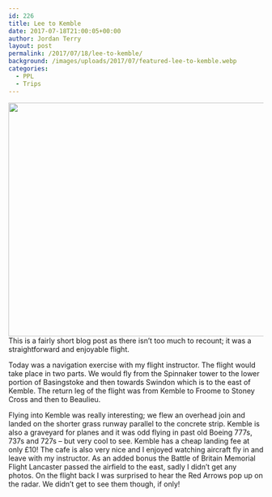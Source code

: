 ```yaml
---
id: 226
title: Lee to Kemble
date: 2017-07-18T21:00:05+00:00
author: Jordan Terry
layout: post
permalink: /2017/07/18/lee-to-kemble/
background: /images/uploads/2017/07/featured-lee-to-kemble.webp
categories:
  - PPL
  - Trips
---
```

<img loading="lazy" src="{{ site.baseurl }}/images/uploads/2017/07/featured-lee-to-kemble-1024x461.webp" alt="" width="1024" height="461" class="alignnone size-large wp-image-227" srcset="{{ site.baseurl }}/images/uploads/2017/07/featured-lee-to-kemble-1024x461.webp 1024w, {{ site.baseurl }}/images/uploads/2017/07/featured-lee-to-kemble-300x135.webp 300w, {{ site.baseurl }}/images/uploads/2017/07/featured-lee-to-kemble-768x346.webp 768w, {{ site.baseurl }}/images/uploads/2017/07/featured-lee-to-kemble.webp 2000w" sizes="(max-width: 1024px) 100vw, 1024px" />
This is a fairly short blog post as there isn’t too much to recount; it was a straightforward and enjoyable flight.

Today was a navigation exercise with my flight instructor. The flight would take place in two parts. We would fly from the Spinnaker tower to the lower portion of Basingstoke and then towards Swindon which is to the east of Kemble. The return leg of the flight was from Kemble to Froome to Stoney Cross and then to Beaulieu.

Flying into Kemble was really interesting; we flew an overhead join and landed on the shorter grass runway parallel to the concrete strip. Kemble is also a graveyard for planes and it was odd flying in past old Boeing 777s, 737s and 727s &#8211; but very cool to see. Kemble has a cheap landing fee at only £10! The cafe is also very nice and I enjoyed watching aircraft fly in and leave with my instructor. As an added bonus the Battle of Britain Memorial Flight Lancaster passed the airfield to the east, sadly I didn’t get any photos. On the flight back I was surprised to hear the Red Arrows pop up on the radar. We didn’t get to see them though, if only!